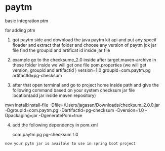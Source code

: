 # paytm
basic integration ptm 


for adding ptm  
1.  got paytm side and download the java paytm kit api and put any specif floader and extract that folder and choose any version 
of paytm jdk jar file find the groupid and artificat id inside jar file
2. example
go to the checksume_2.0 inside after target.maven-archive in these folder inside we will get one file pom.properties
(we will get version, groupid and artifactid )
version=1.0
groupId=com.paytm.pg
artifactId=pg-checksum

3. after that open terminal and go to project home inside path and give the following command based on your system checksum jar file location(add jar inside maven repository)

 mvn install:install-file -Dfile=/Users/jagasan/Downloads/checksum_2.0.0.jar -DgroupId=com.paytm.pg -DartifactId=pg-checksum -Dversion=1.0 -Dpackaging=jar -DgeneratePom=true
 
 4. add the following dependency in pom.xml 
 
      <dependency>
	<groupId>com.paytm.pg</groupId>
	<artifactId>pg-checksum</artifactId>
      <version>1.0</version>
  </dependency>
    
    now your pytm jar is availale to use in spring boot project
 
 
 
 
 


